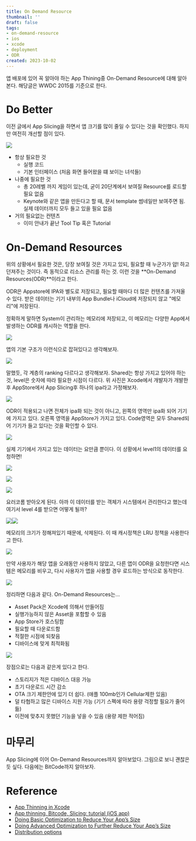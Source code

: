 ```yaml
---
title: On Demand Resource
thumbnail: ''
draft: false
tags:
- on-demand-resource
- ios
- xcode
- deployment
- ODR
created: 2023-10-02
---
```


앱 배포에 있어 꼭 알아야 하는 App Thining중 On-Demand Resource에 대해 알아본다. 해당글은 WWDC 2015를 기준으로 한다.

# Do Better

이전 글에서 App Slicing을 하면서 앱 크기를 많이 줄일 수 있다는 것을 확인했다. 하지만 여전히 개선할 점이 있다.

![](XcodeProject_10_On_Demand_Resource_0.png)

* 항상 필요한 것
  * 실행 코드
  * 기본 인터페이스 (처음 화면 들어왔을 떄 보이는 녀석들)
* 나중에 필요한 것
  * 총 20레벨 까지 게임이 있는데, 굳이 20단계에서 보여질 Resource를 로드할 필요 없음
  * Keynote와 같은 앱을 만든다고 할 때, 문서 template 썸네일만 보여주면 됨. 실제 데이터까지 모두 들고 있을 필요 없음
* 거의 필요없는 컨텐츠
  * 이미 안내가 끝난 Tool Tip 혹은 Tutorial

# On-Demand Resources

위의 상황에서 필요한 것은, 당장 보여질 것은 가지고 있되, 필요할 때 누군가가 얍! 하고 던져주는 것이다. 즉 동적으로 리소스 관리를 하는 것. 이런 것을 \*\*On-Demand Resources(ODR)\*\*이라고 한다.

ODR은 Appstore에 IPA와 별도로 저장되고, 필요할 때마다 더 많은 컨텐츠를 가져올 수 있다. 받은 데이터는 기기 내부의 App Bundle나 iCloud에 저장되지 않고 "메모리"에 저장된다. 

정확하게 말하면 System이 관리하는 메모리에 저장되고, 이 메모리는 다양한 App에서 발생하는 ODR를 캐시하는 역할을 한다.

![](XcodeProject_10_On_Demand_Resource_1.png)

앱의 기본 구조가 이런식으로 잡혀있다고 생각해보자.

![](XcodeProject_10_On_Demand_Resource_2.png)

말했듯, 각 계층의 ranking 다르다고 생각해보자. Shared는 항상 가지고 있어야 하는 것, level은 숫자에 따라 필요한 시점이 다르다. 위 사진은 Xcode에서 개발자가 개발한 후 AppStore에서 App Slicing후 하나의 ipa라고 가정해보자.

![](XcodeProject_10_On_Demand_Resource_3.png)

ODR이 적용되고 나면 전체가 ipa화 되는 것이 아니고, 왼쪽의 영역만 ipa화 되어 기기에 가지고 있다. 오른쪽 영역을 AppStore가 가지고 있다. Code영역은 모두 Shared되어 기기가 들고 있다는 것을 확인할 수 있다.

![](XcodeProject_10_On_Demand_Resource_4.png)

실제 기기에서 가지고 있는 데이터는 요만큼 뿐이다. 이 상황에서 level1의 데이터를 요청하면!

![](XcodeProject_10_On_Demand_Resource_5.png)

![](XcodeProject_10_On_Demand_Resource_6.png)

![](XcodeProject_10_On_Demand_Resource_7.png)

요러코롬 받아오게 된다. 아까 이 데이터를 받는 객체가 시스템에서 관리한다고 했는데 여기서 level 4를 받으면 어떻게 될까?

![](XcodeProject_10_On_Demand_Resource_8.png)![](XcodeProject_10_On_Demand_Resource_9.png)

메모리의 크기가 정해져있기 때문에, 삭제된다. 이 때 캐시정책은 LRU 정책을 사용한다고 한다.

![](XcodeProject_10_On_Demand_Resource_10.png)

만약 사용자가 해당 앱을 오래동안 사용하지 않았고, 다른 앱이 ODR을 요청한다면 시스템은 메모리를 비우고, 다시 사용자가 앱을 사용할 경우 로드하는 방식으로 동작한다.

![](XcodeProject_10_On_Demand_Resource_11.png)

정리하면 다음과 같다. On-Demand Resources는...

* Asset Pack은 Xcode에 의해서 만들어짐
* 실행가능하지 않은 Asset을 포함할 수 있음
* App Store가 호스팅함
* 필요할 때 다운로드함
* 적절한 시점에 되찾음
* 디바이스에 맞게 최적화됨

![](XcodeProject_10_On_Demand_Resource_12.png)

장점으로는 다음과 같은게 있다고 한다.

* 스토리지가 적은 디바이스 대응 가능
* 초기 다운로드 시간 감소
* OTA 크기 제한안에 있기 더 쉽다. (애플 100mb인가 Cellular제한 있음)
* 덜 타협하고 많은 디바이스 지원 가능 (기기 스펙에 따라 용량 걱정할 필요가 줄어듦)
* 이전에 맞추지 못했던 기능을 넣을 수 있음 (용량 제한 적어짐)

# 마무리

App Slicing에 이어 On-Demand Resources까지 알아보았다. 그림으로 보니 괜찮은 듯 싶다. 다음에는 BitCode까지 알아보자.

# Reference

* [App Thinning in Xcode](https://developer.apple.com/videos/play/wwdc2015/404)
* [App thinning, Bitcode, Slicing: tutorial (iOS app)](https://ankur-s20.medium.com/implementing-app-thinning-in-your-project-step-by-step-tutorial-ios-app-b3cfd139896d)
* [Doing Basic Optimization to Reduce Your App’s Size](https://developer.apple.com/documentation/xcode/doing-basic-optimization-to-reduce-your-app-s-size)
* [Doing Advanced Optimization to Further Reduce Your App’s Size](https://developer.apple.com/documentation/xcode/doing-advanced-optimization-to-further-reduce-your-app-s-size)
* [Distribution options](https://help.apple.com/xcode/mac/11.0/index.html?localePath=en.lproj#/devde46df08a)
